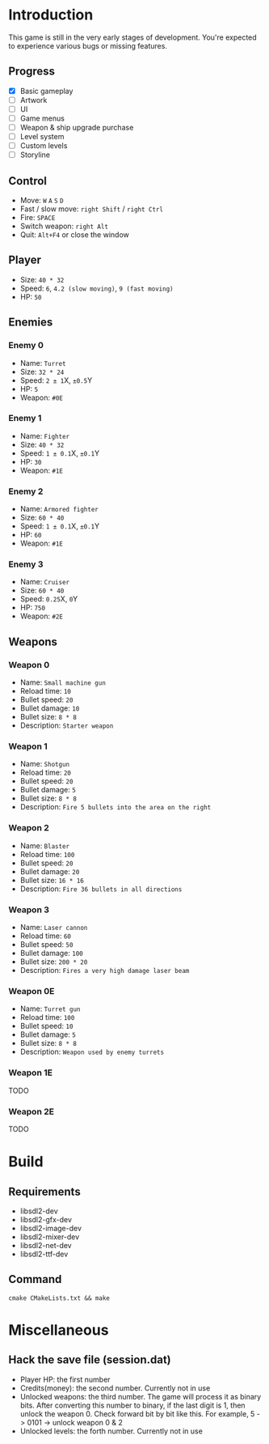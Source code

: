 # Introduction
This game is still in the very early stages of development.
You're expected to experience various bugs or missing features.
## Progress
- [x] Basic gameplay
- [ ] Artwork
- [ ] UI
- [ ] Game menus
- [ ] Weapon & ship upgrade purchase
- [ ] Level system
- [ ] Custom levels
- [ ] Storyline
## Control
- Move: `W` `A` `S` `D`
- Fast / slow move: `right Shift` / `right Ctrl`
- Fire: `SPACE`
- Switch weapon: `right Alt`
- Quit: `Alt+F4` or close the window
## Player
- Size: `40 * 32`
- Speed: `6`, `4.2 (slow moving)`, `9 (fast moving)`
- HP: `50`
## Enemies
### Enemy 0
- Name: `Turret`
- Size: `32 * 24`
- Speed: `2 ± 1`X, `±0.5`Y
- HP: `5`
- Weapon: `#0E`
### Enemy 1
- Name: `Fighter`
- Size: `40 * 32`
- Speed: `1 ± 0.1`X, `±0.1`Y
- HP: `30`
- Weapon: `#1E`
### Enemy 2
- Name: `Armored fighter`
- Size: `60 * 40`
- Speed: `1 ± 0.1`X, `±0.1`Y
- HP: `60`
- Weapon: `#1E`
### Enemy 3
- Name: `Cruiser`
- Size: `60 * 40`
- Speed: `0.25`X, `0`Y
- HP: `750`
- Weapon: `#2E`
## Weapons
### Weapon 0
- Name: `Small machine gun`
- Reload time: `10`
- Bullet speed: `20`
- Bullet damage: `10`
- Bullet size: `8 * 8`
- Description: `Starter weapon`
### Weapon 1
- Name: `Shotgun`
- Reload time: `20`
- Bullet speed: `20`
- Bullet damage: `5`
- Bullet size: `8 * 8`
- Description: `Fire 5 bullets into the area on the right`
### Weapon 2
- Name: `Blaster`
- Reload time: `100`
- Bullet speed: `20`
- Bullet damage: `20`
- Bullet size: `16 * 16`
- Description: `Fire 36 bullets in all directions`
### Weapon 3
- Name: `Laser cannon`
- Reload time: `60`
- Bullet speed: `50`
- Bullet damage: `100`
- Bullet size: `200 * 20`
- Description: `Fires a very high damage laser beam`
### Weapon 0E
- Name: `Turret gun`
- Reload time: `100`
- Bullet speed: `10`
- Bullet damage: `5`
- Bullet size: `8 * 8`
- Description: `Weapon used by enemy turrets`
### Weapon 1E
TODO
### Weapon 2E
TODO
# Build
## Requirements
- libsdl2-dev
- libsdl2-gfx-dev
- libsdl2-image-dev
- libsdl2-mixer-dev
- libsdl2-net-dev
- libsdl2-ttf-dev
## Command
```shell
cmake CMakeLists.txt && make
```
# Miscellaneous
## Hack the save file (session.dat)
- Player HP: the first number
- Credits(money): the second number. Currently not in use
- Unlocked weapons: the third number. The game will process it as binary bits.
  After converting this number to binary, if the last digit is 1, then unlock the weapon 0.
  Check forward bit by bit like this. For example, 5 -> 0101 -> unlock weapon 0 & 2
- Unlocked levels: the forth number. Currently not in use
